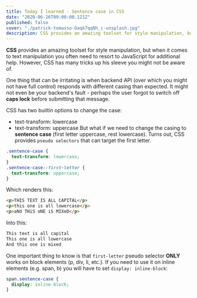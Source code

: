 ```yaml
---
title: Today I learned - Sentence case in CSS
date: "2020-06-26T09:00:00.121Z"
published: false
cover: "./patrick-tomasso-Oaqk7qqNh_c-unsplash.jpg"
description: CSS provides an amazing toolset for style manipulation, but when it comes to text manipulation you often need to resort to JavaScript for additional help. However, CSS has many tricks up his sleeve you might not be aware of.
---
```


**CSS** provides an amazing toolset for style manipulation, but when it comes to text manipulation you often need 
to resort to JavaScript for additional help. However, CSS has many tricks up his sleeve you might not be aware of.

One thing that can be irritating is when backend API (over which you might not have full control) responds with 
different casing than expected. It might not even be your backend's fault - perhaps the user forgot 
to switch off **caps lock** before submitting that message.

CSS has two builtin options to change the case:
* text-transform: lowercase
* text-transform: uppercase
But what if we need to change the casing to **sentence case** (first letter uppercase, rest lowercase).
Turns out, CSS provides `pseudo selectors` that can target the first letter.

```css
.sentence-case {
  text-transform: lowercase;
}
.sentence-case::first-letter {
  text-transform: uppercase;
}
```

Which renders this:

```html
<p>THIS TEXT IS ALL CAPITAL</p>
<p>this one is all lowercase</p>
<p>aNd THiS oNE iS MIXeD</p>
```

Into this:

```html
This text is all capital
This one is all lowercase
And this one is mixed
```

One important thing to know is that `first-letter` pseudo selector **ONLY** works on block elements (p, div, li, etc.).
If you need to use it on inline elements (e.g. span, b) you will have to set `display: inline-block`:

```css
span.sentence-case {
  display: inline-block;
}
```
